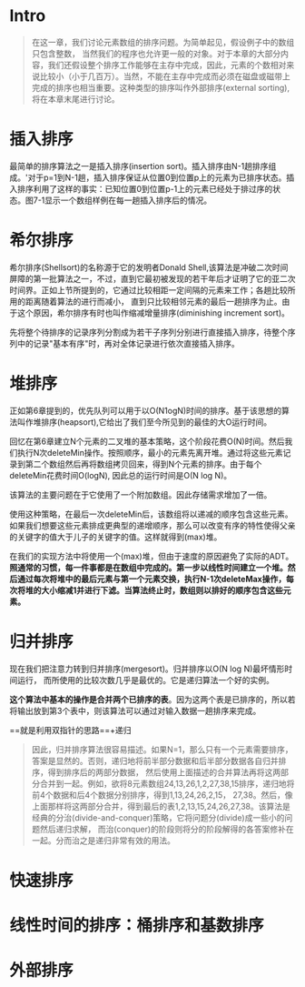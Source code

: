 # Intro
> 在这一章，我们讨论元素数组的排序问题。为简单起见，假设例子中的数组只包含整数， 当然我们的程序也允许更一般的对象。对于本章的大部分内容，我们还假设整个排序工作能够在主存中完成，因此，元素的个数相对来说比较小（小于几百万）。当然，不能在主存中完成而必须在磁盘或磁带上完成的排序也相当重要。这种类型的排序叫作外部排序(external sorting), 将在本章末尾进行讨论。

# 插入排序
最简单的排序算法之一是插入排序(insertion sort)。插入排序由N-1趟排序组成。'对于p=1到N-1趟，插入排序保证从位置0到位置p上的元素为已排序状态。插入排序利用了这样的事实：已知位置0到位置p-1上的元素已经处于排过序的状态。图7-1显示一个数组样例在每一趟插入排序后的情况。











# 希尔排序
希尔排序(Shellsort)的名称源于它的发明者Donald Shell,该算法是冲破二次时间屏障的第一批算法之一，不过，直到它最初被发现的若干年后才证明了它的亚二次时间界。正如上节所提到的，它通过比较相距一定间隔的元素来工作；各趟比较所用的距离随着算法的进行而减小， 直到只比较相邻元素的最后一趟排序为止。由于这个原因，希尔排序有时也叫作缩减增量排序(diminishing increment sort)。

先将整个待排序的记录序列分割成为若干子序列分别进行直接插入排序，待整个序列中的记录"基本有序"时，再对全体记录进行依次直接插入排序。

# 堆排序
正如第6章提到的，优先队列可以用于以O(N1ogN)时间的排序。基于该思想的算法叫作堆排序(heapsort),它给出了我们至今所见到的最佳的大O运行时间。

回忆在第6章建立N个元素的二叉堆的基本策略，这个阶段花费O(N)时间。然后我们执行N次deleteMin操作。按照顺序，最小的元素先离开堆。通过将这些元素记录到第二个数组然后再将数组拷贝回来，得到N个元素的排序。由于每个deleteMin花费时间O(logN), 因此总的运行时间是O(N log N)。

该算法的主要问题在于它使用了一个附加数组。因此存储需求增加了一倍。

使用这种策略，在最后一次deleteMin后，该数组将以递减的顺序包含这些元素。如果我们想要这些元素排成更典型的递增顺序，那么可以改变有序的特性使得父亲的关键字的值大于儿子的关键字的值。这样就得到(max)堆。

在我们的实现方法中将使用一个(max)堆，但由于速度的原因避免了实际的ADT。
**照通常的习惯，每一件事都是在数组中完成的。第一步以线性时间建立一个堆。然后通过每次将堆中的最后元素与第一个元素交换，执行N-1次deleteMax操作，每次将堆的大小缩减1并进行下滤。当算法终止时，数组则以排好的顺序包含这些元素。**

# 归并排序
现在我们把注意力转到归并排序(mergesort)。归并排序以O(N log N)最坏情形时间运行， 而所使用的比较次数几乎是最优的。它是递归算法一个好的实例。

**这个算法中基本的操作是合并两个已排序的表**。因为这两个表是已排序的，所以若将输出放到第3个表中，则该算法可以通过对输入数据一趟排序来完成。

==就是利用双指针的思路==+递归

> 因此，归并排序算法很容易描述。如果N=1，那么只有一个元素需要排序，答案是显然的。否则，递归地将前半部分数据和后半部分数据各自归并排序，得到排序后的两部分数据， 然后使用上面描述的合并算法再将这两部分合并到一起。例如，欲将8元素数组24,13,26,1,2,27,38,15排序，递归地将前4个数据和后4个数据分别排序，得到1,13,24,26,2,15， 27,38。然后，像上面那样将这两部分合并，得到最后的表1,2,13,15,24,26,27,38。该算法是经典的分治(divide-and-conquer)策略，它将问题分(divide)成一些小的问题然后递归求解， 而治(conquer)的阶段则将分的阶段解得的各答案修补在一起。分而治之是递归非常有效的用法。

# 快速排序


# 线性时间的排序：桶排序和基数排序


# 外部排序


